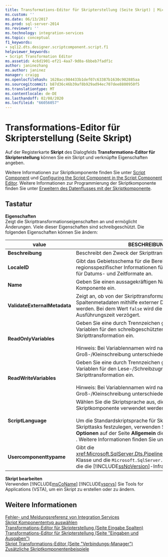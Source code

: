 ```yaml
---
title: Transformations-Editor für Skripterstellung (Seite Skript) | Microsoft-Dokumentation
ms.custom: ''
ms.date: 06/13/2017
ms.prod: sql-server-2014
ms.reviewer: ''
ms.technology: integration-services
ms.topic: conceptual
f1_keywords:
- sql12.dts.designer.scriptcomponent.script.f1
helpviewer_keywords:
- Script Transformation Editor
ms.assetid: 4c6d1901-ef21-4aa7-9d0a-6bbeb7fadf1c
author: janinezhang
ms.author: janinez
manager: craigg
ms.openlocfilehash: 1628acc984433b1def07c63387b1630c902885aa
ms.sourcegitcommit: b87d36c46b39af8b929ad94ec707dee8800950f5
ms.translationtype: MT
ms.contentlocale: de-DE
ms.lasthandoff: 02/08/2020
ms.locfileid: "66056057"
---
```

# <a name="script-transformation-editor-script-page"></a>Transformations-Editor für Skripterstellung (Seite Skript)
  Auf der Registerkarte **Skript** des Dialogfelds **Transformations-Editor für Skripterstellung** können Sie ein Skript und verknüpfte Eigenschaften angeben.  
  
 Weitere Informationen zur Skriptkomponente finden Sie unter [Script Component](data-flow/transformations/script-component.md) und [Configuring the Script Component in the Script Component Editor](extending-packages-scripting/data-flow-script-component/configuring-the-script-component-in-the-script-component-editor.md). Weitere Informationen zur Programmierung der Skriptkomponente finden Sie unter [Erweitern des Datenflusses mit der Skriptkomponente](extending-packages-scripting/data-flow-script-component/extending-the-data-flow-with-the-script-component.md).  
  
## <a name="options"></a>Tastatur  
 **Eigenschaften**  
 Zeigt die Skripttransformationseigenschaften an und ermöglicht Änderungen. Viele dieser Eigenschaften sind schreibgeschützt. Die folgenden Eigenschaften können Sie ändern:  
  
|value|BESCHREIBUNG|  
|-----------|-----------------|  
|**Beschreibung**|Beschreibt den Zweck der Skripttransformation.|  
|**LocaleID**|Gibt das Gebietsschema für die Bereitstellung regionsspezifischer Informationen für das Bestellen sowie für Datums- und Zeitformate an.|  
|**Name**|Geben Sie einen aussagekräftigen Namen für die Komponente ein.|  
|**ValidateExternalMetadata**|Zeigt an, ob von der Skripttransformation zur Entwurfszeit Spaltenmetadaten mithilfe externer Datenquellen überprüft werden. Bei dem Wert `false` wird die Überprüfung bis zur Ausführungszeit verzögert.|  
|**ReadOnlyVariables**|Geben Sie eine durch Trennzeichen getrennte Liste von Variablen für den schreibgeschützten Zugriff durch die Skripttransformation ein.<br /><br /> Hinweis: Bei Variablennamen wird nach Groß-/Kleinschreibung unterschieden.|  
|**ReadWriteVariables**|Geben Sie eine durch Trennzeichen getrennte Liste von Variablen für den Lese-/Schreibzugriff durch die Skripttransformation ein.<br /><br /> Hinweis: Bei Variablennamen wird nach Groß-/Kleinschreibung unterschieden.|  
|**ScriptLanguage**|Wählen Sie die Skriptsprache aus, die von der Skriptkomponente verwendet werden soll.<br /><br /> Um die Standardskriptsprache für Skriptkomponenten und Skripttasks festzulegen, verwenden Sie im Dialogfeld **Optionen** auf der Seite **Allgemein** die Option **Skriptsprache** . Weitere Informationen finden Sie unter [General Page](general-page-of-integration-services-designers-options.md).|  
|**Usercomponenttypame**|Gibt die <xref:Microsoft.SqlServer.Dts.Pipeline.ScriptComponentHost>-Klasse und die `Microsoft.SqlServer.TxScript`-Assembly an, die die [!INCLUDE[ssNoVersion](../includes/ssnoversion-md.md)]-Infrastruktur unterstützen.|  
  
 **Skript bearbeiten**  
 Verwenden [!INCLUDE[msCoName](../includes/msconame-md.md)] [!INCLUDE[vsprvs](../includes/vsprvs-md.md)] Sie Tools for Applications (VSTA), um ein Skript zu erstellen oder zu ändern.  
  
## <a name="see-also"></a>Weitere Informationen  
 [Fehler- und Meldungsreferenz von Integration Services](../../2014/integration-services/integration-services-error-and-message-reference.md)   
 [Skript Komponententyp auswählen](../../2014/integration-services/select-script-component-type.md)   
 [Transformations-Editor für Skripterstellung &#40;Seite Eingabe Spalten&#41;](../../2014/integration-services/script-transformation-editor-input-columns-page.md)   
 [Transformations-Editor für Skripterstellung &#40;Seite "Eingaben und Ausgaben"&#41;](../../2014/integration-services/script-transformation-editor-inputs-and-outputs-page.md)   
 [Skript Transformations-Editor &#40;Seite "Verbindungs-Manager"&#41;](../../2014/integration-services/script-transformation-editor-connection-managers-page.md)   
 [Zusätzliche Skriptkomponentenbeispiele](extending-packages-scripting-data-flow-script-component-examples/additional-script-component-examples.md)  
  
  

